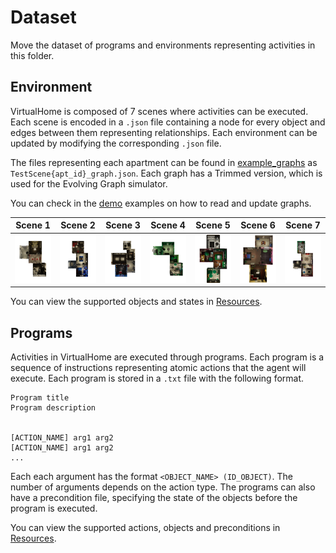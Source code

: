 # Dataset
Move the dataset of programs and environments representing activities in this folder.

## Environment
VirtualHome is composed of 7 scenes where activities can be executed. Each scene is encoded in a `.json` file containing a node for every object and edges between them representing relationships. Each environment can be updated by modifying the corresponding `.json` file. 

The files representing each apartment can be found in [example_graphs](../example_graphs/) as `TestScene{apt_id}_graph.json`. Each graph has a Trimmed version, which is used for the Evolving Graph simulator.

You can check in the [demo](../demo/unity_demo.ipynb) examples on how to read and update graphs.

| Scene 1   | Scene 2   | Scene 3   | Scene 4   | Scene 5   | Scene 6   | Scene 7  |
| ------------- | ------------- | ------------- | ------------- | ------------- | ------------- |------------- |
| ![img](../assets/scene1rot.png) | ![img](../assets/scene2rot.png)| ![img](../assets/scene3rot.png)| ![img](../assets/scene4rot.png)| ![img](../assets/scene5rot.png)| ![img](../assets/scene6rot.png)| ![img](../assets/scene7rot.png)

You can view the supported objects and states in [Resources]().

## Programs
Activities in VirtualHome are executed through programs. Each program is a sequence of instructions representing atomic actions that the agent will execute. Each program is stored in a `.txt` file with the following format. 

```
Program title
Program description


[ACTION_NAME] arg1 arg2
[ACTION_NAME] arg1 arg2
...
```
Each each argument has the format `<OBJECT_NAME> (ID_OBJECT)`. The number of arguments depends on the action type. The programs can also have a precondition file, specifying the state of the objects before the program is executed.

You can view the supported actions, objects and preconditions in [Resources]().

